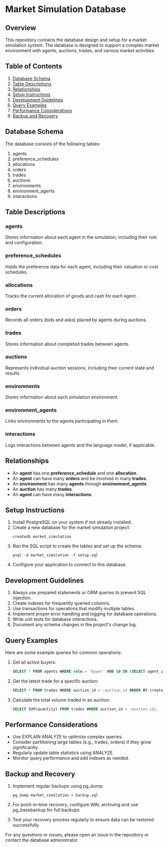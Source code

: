 # Market Simulation Database

## Overview

This repository contains the database design and setup for a market simulation system. The database is designed to support a complex market environment with agents, auctions, trades, and various market activities.

## Table of Contents

1. [Database Schema](#database-schema)
2. [Table Descriptions](#table-descriptions)
3. [Relationships](#relationships)
4. [Setup Instructions](#setup-instructions)
5. [Development Guidelines](#development-guidelines)
6. [Query Examples](#query-examples)
7. [Performance Considerations](#performance-considerations)
8. [Backup and Recovery](#backup-and-recovery)

## Database Schema

The database consists of the following tables:

1. agents
2. preference_schedules
3. allocations
4. orders
5. trades
6. auctions
7. environments
8. environment_agents
9. interactions

## Table Descriptions

### agents
Stores information about each agent in the simulation, including their role and configuration.

### preference_schedules
Holds the preference data for each agent, including their valuation or cost schedules.

### allocations
Tracks the current allocation of goods and cash for each agent.

### orders
Records all orders (bids and asks) placed by agents during auctions.

### trades
Stores information about completed trades between agents.

### auctions
Represents individual auction sessions, including their current state and results.

### environments
Stores information about each simulation environment.

### environment_agents
Links environments to the agents participating in them.

### interactions
Logs interactions between agents and the language model, if applicable.

## Relationships

- An **agent** has one **preference_schedule** and one **allocation**.
- An **agent** can have many **orders** and be involved in many **trades**.
- An **environment** has many **agents** through **environment_agents**.
- An **auction** has many **trades**.
- An **agent** can have many **interactions**.

## Setup Instructions

1. Install PostgreSQL on your system if not already installed.
2. Create a new database for the market simulation project:
   ```
   createdb market_simulation
   ```
3. Run the SQL script to create the tables and set up the schema:
   ```
   psql -d market_simulation -f setup.sql
   ```
4. Configure your application to connect to this database.

## Development Guidelines

1. Always use prepared statements or ORM queries to prevent SQL injection.
2. Create indexes for frequently queried columns.
3. Use transactions for operations that modify multiple tables.
4. Implement proper error handling and logging for database operations.
5. Write unit tests for database interactions.
6. Document any schema changes in the project's change log.

## Query Examples

Here are some example queries for common operations:

1. Get all active buyers:
   ```sql
   SELECT * FROM agents WHERE role = 'buyer' AND id IN (SELECT agent_id FROM environment_agents);
   ```

2. Get the latest trade for a specific auction:
   ```sql
   SELECT * FROM trades WHERE auction_id = :auction_id ORDER BY created_at DESC LIMIT 1;
   ```

3. Calculate the total volume traded in an auction:
   ```sql
   SELECT SUM(quantity) FROM trades WHERE auction_id = :auction_id;
   ```

## Performance Considerations

- Use EXPLAIN ANALYZE to optimize complex queries.
- Consider partitioning large tables (e.g., trades, orders) if they grow significantly.
- Regularly update table statistics using ANALYZE.
- Monitor query performance and add indexes as needed.

## Backup and Recovery

1. Implement regular backups using pg_dump:
   ```
   pg_dump market_simulation > backup.sql
   ```

2. For point-in-time recovery, configure WAL archiving and use pg_basebackup for full backups.

3. Test your recovery process regularly to ensure data can be restored successfully.

For any questions or issues, please open an issue in the repository or contact the database administrator.